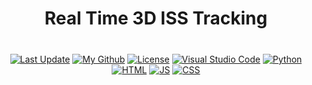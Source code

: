 <h1 align="center">Real Time 3D ISS Tracking</h1>
  <h3> </h3>

</div>

<br/>

<div align="center">
  <a href="https://github.com/AndrewKim2807"><img alt="Last Update" src="https://img.shields.io/badge/Last Updated-9 May 2024-green"></a>
  <a href="https://github.com/AndrewKim2807"><img alt="My Github" src="https://img.shields.io/badge/GitHub-%23121011.svg?logo=github&logoColor=white"></a>
  <a href="https://github.com/AndrewKim2807/Real-Time-ISS-Tracking"><img alt="License" src="https://img.shields.io/badge/License-MIT-red"></a>
  <a href="#"><img alt="Visual Studio Code" src="https://img.shields.io/badge/Visual%20Studio%20Code-0078d7.svg?logo=visual-studio-code&logoColor=white"></a>
  <a href="#"><img alt="Python" src="https://img.shields.io/badge/Python-3776AB?logo=python&logoColor=fff"></a>
  <a href="#"><img alt="HTML" src="https://img.shields.io/badge/HTML-%23E34F26.svg?logo=html5&logoColor=white"></a>
  <a href="#"><img alt="JS" src="https://img.shields.io/badge/JavaScript-F7DF1E?logo=javascript&logoColor=000"></a>
  <a href="#"><img alt="CSS" src="https://img.shields.io/badge/CSS-1572B6?logo=css3&logoColor=fff"></a>
</div>

<br/>


